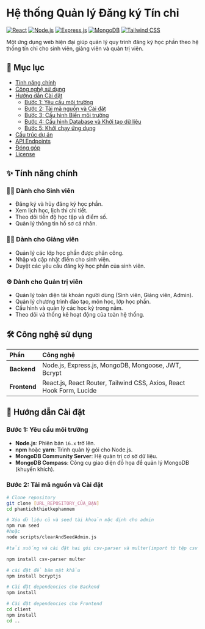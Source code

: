 # Hệ thống Quản lý Đăng ký Tín chỉ

[![React](https://img.shields.io/badge/React-18.2.0-blue?logo=react)](https://reactjs.org/)
[![Node.js](https://img.shields.io/badge/Node.js-16.x-green?logo=node.js)](https://nodejs.org/)
[![Express.js](https://img.shields.io/badge/Express.js-4.18.2-lightgrey?logo=express)](https://expressjs.com/)
[![MongoDB](https://img.shields.io/badge/MongoDB-4.4+-green?logo=mongodb)](https://www.mongodb.com/)
[![Tailwind CSS](https://img.shields.io/badge/Tailwind_CSS-3.x-blue?logo=tailwind-css)](https://tailwindcss.com/)

Một ứng dụng web hiện đại giúp quản lý quy trình đăng ký học phần theo hệ thống tín chỉ cho sinh viên, giảng viên và quản trị viên.

## 📖 Mục lục

- [Tính năng chính](#-tính-năng-chính)
- [Công nghệ sử dụng](#-công-nghệ-sử-dụng)
- [Hướng dẫn Cài đặt](#-hướng-dẫn-cài-đặt)
  - [Bước 1: Yêu cầu môi trường](#bước-1-yêu-cầu-môi-trường)
  - [Bước 2: Tải mã nguồn và Cài đặt](#bước-2-tải-mã-nguồn-và-cài-đặt)
  - [Bước 3: Cấu hình Biến môi trường](#bước-3-cấu-hình-biến-môi-trường)
  - [Bước 4: Cấu hình Database và Khởi tạo dữ liệu](#bước-4-cấu-hình-database-và-khởi-tạo-dữ-liệu)
  - [Bước 5: Khởi chạy ứng dụng](#bước-5-khởi-chạy-ứng-dụng)
- [Cấu trúc dự án](#-cấu-trúc-dự-án)
- [API Endpoints](#-api-endpoints)
- [Đóng góp](#-đóng-góp)
- [License](#-license)

## ✨ Tính năng chính

### 👨‍🎓 Dành cho Sinh viên
- Đăng ký và hủy đăng ký học phần.
- Xem lịch học, lịch thi chi tiết.
- Theo dõi tiến độ học tập và điểm số.
- Quản lý thông tin hồ sơ cá nhân.

### 👨‍🏫 Dành cho Giảng viên
- Quản lý các lớp học phần được phân công.
- Nhập và cập nhật điểm cho sinh viên.
- Duyệt các yêu cầu đăng ký học phần của sinh viên.

### ⚙️ Dành cho Quản trị viên
- Quản lý toàn diện tài khoản người dùng (Sinh viên, Giảng viên, Admin).
- Quản lý chương trình đào tạo, môn học, lớp học phần.
- Cấu hình và quản lý các học kỳ trong năm.
- Theo dõi và thống kê hoạt động của toàn hệ thống.

## 🛠️ Công nghệ sử dụng

| Phần      | Công nghệ                                                              |
| :--------- | :--------------------------------------------------------------------- |
| **Backend**  | Node.js, Express.js, MongoDB, Mongoose, JWT, Bcrypt                  |
| **Frontend** | React.js, React Router, Tailwind CSS, Axios, React Hook Form, Lucide |

## 🚀 Hướng dẫn Cài đặt

### Bước 1: Yêu cầu môi trường
- **Node.js**: Phiên bản `16.x` trở lên.
- **npm** hoặc **yarn**: Trình quản lý gói cho Node.js.
- **MongoDB Community Server**: Hệ quản trị cơ sở dữ liệu.
- **MongoDB Compass**: Công cụ giao diện đồ họa để quản lý MongoDB (khuyến khích).

### Bước 2: Tải mã nguồn và Cài đặt

```bash
# Clone repository
git clone [URL_REPOSITORY_CỦA_BẠN]
cd phantichthietkephanmem

# Xóa dữ liệu cũ và seed tài khoản mặc định cho admin
npm run seed  
#hoặc 
node scripts/clearAndSeedAdmin.js

#tải xuống và cài đặt hai gói csv-parser và multer(import từ tệp csv hoặc notepad)

npm install csv-parser multer

# cài đặt để băm mật khẩu
npm install bcryptjs

# Cài đặt dependencies cho Backend
npm install

# Cài đặt dependencies cho Frontend
cd client
npm install
cd ..
